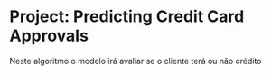 # Project: Predicting Credit Card Approvals
 Neste algoritmo o modelo irá avaliar se o cliente terá ou não crédito
